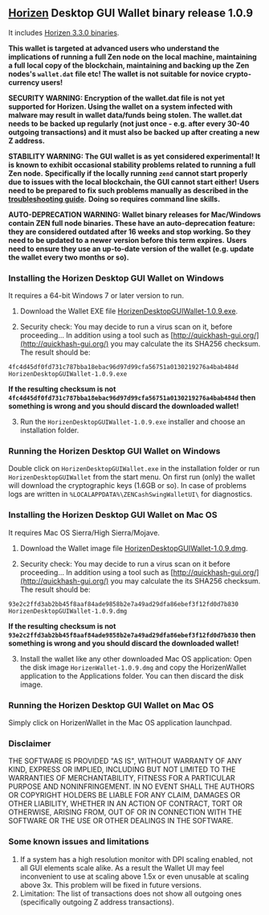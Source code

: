 ## [Horizen](https://horizen.io/) Desktop GUI Wallet binary release 1.0.9

It includes [Horizen 3.3.0 binaries](https://github.com/HorizenOfficial/zen/releases/tag/v3.3.0). 

**This wallet is targeted at advanced users who understand the implications of running a full Zen node on**
**the local machine, maintaining a full local copy of the blockchain, maintaining and backing up the**
**Zen nodes's `wallet.dat` file etc! The wallet is not suitable for novice crypto-currency users!**

**SECURITY WARNING: Encryption of the wallet.dat file is not yet supported for Horizen. Using the wallet** 
**on a system infected with malware may result in wallet data/funds being stolen. The**
**wallet.dat needs to be backed up regularly (not just once - e.g. after every 30-40**
**outgoing transactions) and it must also be backed up after creating a new Z address.**

**STABILITY WARNING: The GUI wallet is as yet considered experimental! It is known to exhibit occasional stability problems related to running a full Zen node.**
**Specifically if the locally running `zend` cannot start properly due to issues with the local blockchain, the GUI cannot start either!**
**Users need to be prepared to fix such problems manually as described in the [troubleshooting guide](https://github.com/HorizenOfficial/zencash-swing-wallet-ui/blob/master/docs/TroubleshootingGuide.md).**
**Doing so requires command line skills.**

**AUTO-DEPRECATION WARNING: Wallet binary releases for Mac/Windows contain ZEN full node binaries. These have an auto-deprecation feature:**
**they are considered outdated after 16 weeks and stop working. So they need to be updated to a newer version before this term expires.**
**Users need to ensure they use an up-to-date version of the wallet (e.g. update the wallet every two months or so).**

### Installing the Horizen Desktop GUI Wallet on Windows

It requires a 64-bit Windows 7 or later version to run.

1. Download the Wallet EXE file
[HorizenDesktopGUIWallet-1.0.9.exe](https://github.com/HorizenOfficial/zencash-swing-wallet-ui/releases/download/1.0.9/HorizenDesktopGUIWallet-1.0.9.exe).

2. Security check: You may decide to run a virus scan on it, before proceeding... In addition using a tool 
such as [http://quickhash-gui.org/](http://quickhash-gui.org/) you may calculate the its SHA256 checksum. The 
result should be:
```
4fc4d45df0fd731c787bba18ebac96d97d99cfa56751a0130219276a4bab484d  HorizenDesktopGUIWallet-1.0.9.exe
```
**If the resulting checksum is not `4fc4d45df0fd731c787bba18ebac96d97d99cfa56751a0130219276a4bab484d` then**
**something is wrong and you should discard the downloaded wallet!**

3. Run the `HorizenDesktopGUIWallet-1.0.9.exe` installer and choose an installation folder.
   
### Running the Horizen Desktop GUI Wallet on Windows

Double click on `HorizenDesktopGUIWallet.exe` in the installation folder or run `HorizenDesktopGUIWallet` from the start menu.
On first run (only) the wallet will download the cryptographic keys (1.6GB or so).
In case of problems logs are written in `%LOCALAPPDATA%\ZENCashSwingWalletUI\` for diagnostics.

### Installing the Horizen Desktop GUI Wallet on Mac OS

It requires Mac OS Sierra/High Sierra/Mojave.

1. Download the Wallet image file
[HorizenDesktopGUIWallet-1.0.9.dmg](https://github.com/HorizenOfficial/zencash-swing-wallet-ui/releases/download/1.0.9/HorizenDesktopGUIWallet-1.0.9.dmg).

2. Security check: You may decide to run a virus scan on it before proceeding... In addition using a tool
such as [http://quickhash-gui.org/](http://quickhash-gui.org/) you may calculate the its SHA256 checksum. The
result should be:
```
93e2c2ffd3ab2bb45f8aaf84ade9858b2e7a49ad29dfa86ebef3f12fd0d7b830  HorizenDesktopGUIWallet-1.0.9.dmg
```
**If the resulting checksum is not `93e2c2ffd3ab2bb45f8aaf84ade9858b2e7a49ad29dfa86ebef3f12fd0d7b830` then**
**something is wrong and you should discard the downloaded wallet!**

3. Install the wallet like any other downloaded Mac OS application: Open the disk image `HorizenWallet-1.0.9.dmg`
and copy the HorizenWallet application to the Applications folder. You can then discard the disk image.

### Running the Horizen Desktop GUI Wallet on Mac OS

Simply click on HorizenWallet in the Mac OS application launchpad.

### Disclaimer

THE SOFTWARE IS PROVIDED "AS IS", WITHOUT WARRANTY OF ANY KIND, EXPRESS OR
IMPLIED, INCLUDING BUT NOT LIMITED TO THE WARRANTIES OF MERCHANTABILITY,
FITNESS FOR A PARTICULAR PURPOSE AND NONINFRINGEMENT. IN NO EVENT SHALL THE
AUTHORS OR COPYRIGHT HOLDERS BE LIABLE FOR ANY CLAIM, DAMAGES OR OTHER
LIABILITY, WHETHER IN AN ACTION OF CONTRACT, TORT OR OTHERWISE, ARISING FROM,
OUT OF OR IN CONNECTION WITH THE SOFTWARE OR THE USE OR OTHER DEALINGS IN THE
SOFTWARE.

### Some known issues and limitations
1. If a system has a high resolution monitor with DPI scaling enabled, not all GUI elements scale alike.
As a result the Wallet UI may feel inconvenient to use at scaling above 1.5x or even unusable at scaling above 3x.
This problem will be fixed in future versions.
1. Limitation: The list of transactions does not show all outgoing ones (specifically outgoing Z address 
transactions).  

